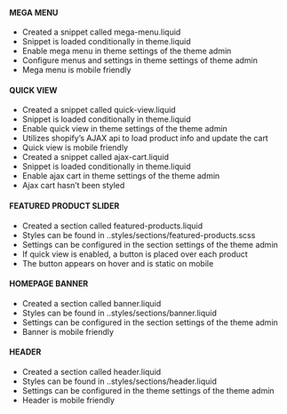 <h4>MEGA MENU</h4>
<ul>
    <li>Created a snippet called mega-menu.liquid</li>
    <li>Snippet is loaded conditionally in theme.liquid</li>
    <li>Enable mega menu in theme settings of the theme admin</li>
    <li>Configure menus and settings in theme settings of theme admin</li>
    <li>Mega menu is mobile friendly</li>
</ul>

<h4>QUICK VIEW</h4>
<ul>
    <li>Created a snippet called quick-view.liquid</li>
    <li>Snippet is loaded conditionally in theme.liquid</li>
    <li>Enable quick view in theme settings of the theme admin</li>
    <li>Utilizes shopify’s AJAX api to load product info and update the cart</li>
    <li>Quick view is mobile friendly</li>
    <li>Created a snippet called ajax-cart.liquid</li>
    <li>Snippet is loaded conditionally in theme.liquid</li>
    <li>Enable ajax cart in theme settings of the theme admin</li>
    <li>Ajax cart hasn’t been styled</li>
</ul>

<h4>FEATURED PRODUCT SLIDER</h4>
<ul>
    <li>Created a section called featured-products.liquid</li>
    <li>Styles can be found in ..styles/sections/featured-products.scss</li>
    <li>Settings can be configured in the section settings of the theme admin</li>
    <li>If quick view is enabled, a button is placed over each product</li>
    <li>The button appears on hover and is static on mobile</li>
</ul>

<h4>HOMEPAGE BANNER</h4>
<ul>
    <li>Created a section called banner.liquid</li>
    <li>Styles can be found in ..styles/sections/banner.liquid</li>
    <li>Settings can be configured in the section settings of the theme admin</li>
    <li>Banner is mobile friendly</li>
</ul>

<h4>HEADER</h4>
<ul>
    <li>Created a section called header.liquid</li>
    <li>Styles can be found in ..styles/sections/header.liquid</li>
    <li>Settings can be configured in the theme settings of the theme admin</li>
    <li>Header is mobile friendly</li>
</ul>